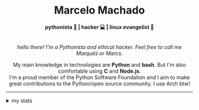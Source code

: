 <h1 align="center"> Marcelo Machado </h1> <!-- <img src="https://tryhackme-badges.s3.amazonaws.com/mmaachado.png" alt="TryHackMe"> -->
    
<div align="center">
<b>pythonista 🐍 | hacker 💻 | linux evangelist 🐧</b>
<br>
<br>

<i>hello there! I'm a Pythonista and ethical hacker. Feel free to call me Marquês or Marcs.</i>

<p>

My main knowledge in technologies are **Python** and **bash**. But I'm also comfortable using **C** and **Node.js**. <br/>
I'm a proud member of the Python Software Foundation and I aim to make great contributions to the Python/open source community. I use Arch btw!
</p>

</div>

---

<details closed>    
<summary>my stats</summary>

<!--START_SECTION:waka-->
**I'm an Early 🐤** 

```text
🌞 Morning    63 commits     ████░░░░░░░░░░░░░░░░░░░░░   16.98% 
🌆 Daytime    153 commits    ██████████░░░░░░░░░░░░░░░   41.24% 
🌃 Evening    144 commits    █████████░░░░░░░░░░░░░░░░   38.81% 
🌙 Night      11 commits     ░░░░░░░░░░░░░░░░░░░░░░░░░   2.96%

```


📊 **This Week I Spent My Time On** 

```text
⌚︎ Time Zone: America/Sao_Paulo

💬 Programming Languages: 
Markdown                 6 hrs 35 mins       ███████████████████░░░░░░   78.87% 
Python                   1 hr 31 mins        ████░░░░░░░░░░░░░░░░░░░░░   18.18% 
CSS                      9 mins              ░░░░░░░░░░░░░░░░░░░░░░░░░   1.94% 
PowerShell               2 mins              ░░░░░░░░░░░░░░░░░░░░░░░░░   0.54% 
TOML                     2 mins              ░░░░░░░░░░░░░░░░░░░░░░░░░   0.46%

🔥 Editors: 
Obsidian                 6 hrs 35 mins       ███████████████████░░░░░░   78.87% 
VS Code                  1 hr 45 mins        █████░░░░░░░░░░░░░░░░░░░░   21.13%

💻 Operating System: 
Windows                  7 hrs 51 mins       ███████████████████████░░   94.08% 
Linux                    29 mins             █░░░░░░░░░░░░░░░░░░░░░░░░   5.92%

```


 Last Updated on 09/09/2025
<!--END_SECTION:waka-->

<!-- <div>
        <a target="_blank" rel="noopener noreferrer" href="https://github.com/mmaachado?tab=repositories"><img src="https://github-readme-stats.vercel.app/api/top-langs/?username=mmaachado&hide=html,css,swift,ruby&langs_count=6&hide_border=true&layout=compact&show_icons=true&line_height=10&theme=transparent&title_color=4a86d1&custom_title=favourite%20languages"
       alt="most used languages" align="right"></a>
     <a target="_blank" rel="noopener noreferrer" href="https://wakatime.com/@mmachado"><img width="400rem" src="https://github-readme-stats.vercel.app/api/wakatime?username=mmachado&theme=transparent&hide_border=true&hide=markdown,html,css,text,other,yaml,json,prolog,dart,docker,xml,gitconfig,TSQL&hide_title=true&line_height=50&langs_count=4&layout=default" alt="wakatime stats" align="left" /></a> 
        

</div>

 <img src="https://raw.githubusercontent.com/MicaelliMedeiros/micaellimedeiros/master/image/computer-illustration.png" min-width="400px" max-width="400px" width="400px" align="right" alt="computer-illustration.png"> -->
<!-- [![Buy me a coffee](https://img.shields.io/badge/Buy%20Me%20a%20Coffee-ffdd00?style=for-the-badge&logo=buy-me-a-coffee&logoColor=black)](https://www.buymeacoffee.com/anticodingclub) -->

</details>
